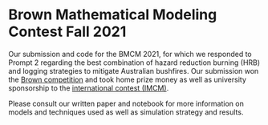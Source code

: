 # Brown Mathematical Modeling Contest Fall 2021

Our submission and code for the BMCM 2021, for which we responded to Prompt 2 regarding the best combination of hazard reduction burning (HRB) and logging strategies to mitigate Australian bushfires. Our submission won the [Brown competition](https://www.dam.brown.edu/siam/bmcm.html) and took home prize money as well as university sponsorship to the [international contest (IMCM)](https://www.comap.com/undergraduate/contests/).

Please consult our written paper and notebook for more information on models and techniques used as well as simulation strategy and results.
